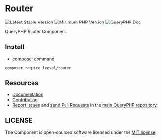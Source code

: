 Router
=================

[![Latest Stable Version](http://img.shields.io/packagist/v/leevel/router.svg)](https://packagist.org/packages/leevel/router)
<a href="https://php.net"><img src="https://img.shields.io/badge/php-%3E%3D%207.4.0-8892BF.svg" alt="Minimum PHP Version"></a>
[![QueryPHP Doc](https://img.shields.io/badge/docs-passing-green.svg?maxAge=2592000)](https://www.queryphp.com/docs/)

QueryPHP Router Component.

## Install

- composer command

```bash
composer require leevel/router
```

Resources
---------

  * [Documentation](https://www.queryphp.com/docs/component/router.html)
  * [Contributing](https://www.queryphp.com/docs/developer/)
  * [Report issues](https://github.com/hunzhiwange/framework/issues) and
    [send Pull Requests](https://github.com/hunzhiwange/framework/pulls)
    in the [main QueryPHP repository](https://github.com/hunzhiwange/framework)

## LICENSE

The Component is open-sourced software licensed under the [MIT license](LICENSE).